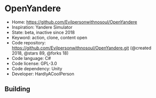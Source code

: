 # OpenYandere

- Home: https://github.com/Evilpersonwithnosoul/OpenYandere
- Inspiration: Yandere Simulator
- State: beta, inactive since 2018
- Keyword: action, clone, content open
- Code repository: https://github.com/Evilpersonwithnosoul/OpenYandere.git (@created 2018, @stars 89, @forks 18)
- Code language: C#
- Code license: GPL-3.0
- Code dependency: Unity
- Developer: HardlyACoolPerson

## Building
